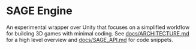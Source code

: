 # SAGE Engine

An experimental wrapper over Unity that focuses on a simplified workflow for building 3D games with minimal coding. See [docs/ARCHITECTURE.md](docs/ARCHITECTURE.md) for a high level overview and [docs/SAGE_API.md](docs/SAGE_API.md) for code snippets.

